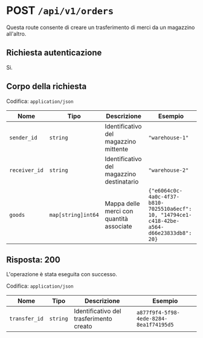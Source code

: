 # POST `/api/v1/orders`

Questa route consente di creare un trasferimento di merci da un magazzino all'altro.

## Richiesta autenticazione

Si.

## Corpo della richiesta

Codifica: `application/json`

<!--raw-typst
#figure(
   table(
        columns: (1fr, 1fr, 3fr, 2fr),
        inset: 8pt,
        align: horizon,
        table.header(
            [#text(fill:white)[Nome]],
            [#text(fill:white)[Tipo]],
            [#text(fill:white)[Descrizione]],
            [#text(fill:white)[Esempio]],
        ),
        [`sender_id`], [`string`], [Identificativo del magazzino mittente], [`"warehouse-1"`],
        [`receiver_id`], [`string`], [Identificativo del magazzino destinatario], [`"warehouse-2"`],
        [`goods`], [`map[string]int64`], [Mappa delle merci con quantità associate], [`{"e6064c0c-4a0c-4f37-b810-7025510a6ecf": 10, "14794ce1-c418-42be-a564-d66e23833db8": 20}`],
   ),
   caption: [Corpo della richiesta di POST `/api/v1/orders`], 
)
-->

<!--typst-begin-exclude-->
| Nome | Tipo | Descrizione | Esempio |
| ------------- | ------------------ | ----------------------------------------- | ------------------------------------------------------------------------------------------ |
| `sender_id` | `string` | Identificativo del magazzino mittente | `"warehouse-1"` |
| `receiver_id` | `string` | Identificativo del magazzino destinatario | `"warehouse-2"` |
| `goods` | `map[string]int64` | Mappa delle merci con quantità associate | `{"e6064c0c-4a0c-4f37-b810-7025510a6ecf": 10, "14794ce1-c418-42be-a564-d66e23833db8": 20}` |
<!--typst-end-exclude-->
## Risposta: 200

L'operazione è stata eseguita con successo.

Codifica: `application/json`

<!--raw-typst
#figure(
   table(
        columns: (1fr, 1fr, 3fr, 2fr),
        inset: 8pt,
        align: horizon,
        table.header(
            [#text(fill:white)[Nome]],
            [#text(fill:white)[Tipo]],
            [#text(fill:white)[Descrizione]],
            [#text(fill:white)[Esempio]],
        ),
        [`transfer_id`], [`string`], [Identificativo del trasferimento creato], [`a877f9f4-5f98-4ede-8284-8ea1f74195d5`],
   ),
   caption: [Risposta di POST `/api/v1/orders`], 
)
-->

<!--typst-begin-exclude-->
| Nome | Tipo | Descrizione | Esempio |
| ------------- | -------- | --------------------------------------- | -------------------------------------- |
| `transfer_id` | `string` | Identificativo del trasferimento creato | `a877f9f4-5f98-4ede-8284-8ea1f74195d5` |
<!--typst-end-exclude-->